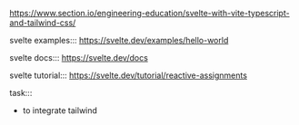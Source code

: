 https://www.section.io/engineering-education/svelte-with-vite-typescript-and-tailwind-css/

svelte examples:::
https://svelte.dev/examples/hello-world

svelte docs:::
https://svelte.dev/docs

svelte tutorial:::
https://svelte.dev/tutorial/reactive-assignments

task:::
  -   to integrate tailwind
